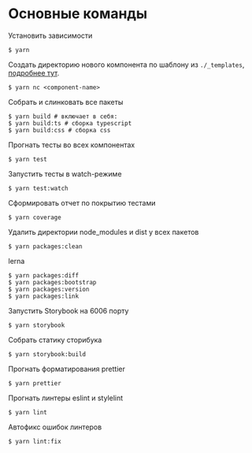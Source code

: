 # Основные команды

Установить зависимости

    $ yarn

Создать директорию нового компонента по шаблону из `./_templates`, [подробнее тут](./new-component.md).

    $ yarn nc <component-name>

Cобрать и слинковать все пакеты

    $ yarn build # включает в себя:
    $ yarn build:ts # сборка typescript
    $ yarn build:css # сборка css

Прогнать тесты во всех компонентах

    $ yarn test

Запустить тесты в watch-режиме

    $ yarn test:watch

Сформировать отчет по покрытию тестами

    $ yarn coverage

Удалить директории node_modules и dist у всех пакетов

    $ yarn packages:clean

lerna

    $ yarn packages:diff
    $ yarn packages:bootstrap
    $ yarn packages:version
    $ yarn packages:link

Запустить Storybook на 6006 порту

    $ yarn storybook

Собрать статику сторибука

    $ yarn storybook:build

Прогнать форматирования prettier

    $ yarn prettier

Прогнать линтеры eslint и stylelint

    $ yarn lint

Автофикс ошибок линтеров

    $ yarn lint:fix
